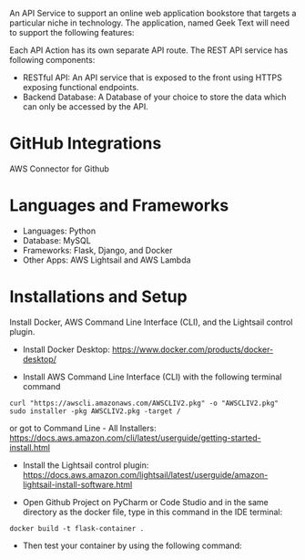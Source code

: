 An API Service to support an online web application bookstore that targets a particular niche in
technology. The application, named Geek Text will need to support the following features:

Each API Action has its own separate API route. The REST API service has following components:
- RESTful API: An API service that is exposed to the front using HTTPS exposing functional endpoints.
- Backend Database: A Database of your choice to store the data which can only be accessed by the API.

# GitHub Integrations
AWS Connector for Github

# Languages and Frameworks
- Languages: Python
- Database: MySQL
- Frameworks: Flask, Django, and Docker
- Other Apps: AWS Lightsail and AWS Lambda

# Installations and Setup
Install Docker, AWS Command Line Interface (CLI), and the Lightsail control plugin.

- Install Docker Desktop: https://www.docker.com/products/docker-desktop/

- Install AWS Command Line Interface (CLI) with the following terminal command
```console
curl "https://awscli.amazonaws.com/AWSCLIV2.pkg" -o "AWSCLIV2.pkg"
sudo installer -pkg AWSCLIV2.pkg -target /
```
or got to Command Line - All Installers: https://docs.aws.amazon.com/cli/latest/userguide/getting-started-install.html

- Install the Lightsail control plugin: https://docs.aws.amazon.com/lightsail/latest/userguide/amazon-lightsail-install-software.html

- Open Github Project on PyCharm or Code Studio and in the same directory as the docker file, type in this command in the IDE terminal:
```console
docker build -t flask-container .
```
- Then test your container by using the following command:
```console



